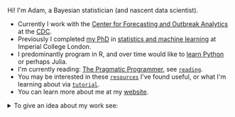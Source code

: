 Hi!
I'm Adam, a Bayesian statistician (and nascent data scientist).

* Currently I work with the [Center for Forecasting and Outbreak Analytics](https://www.cdc.gov/forecast-outbreak-analytics/index.html) at the [CDC](https://www.cdc.gov/index.htm).
* Previously I completed [my PhD](https://github.com/athowes/thesis) in [statistics and machine learning](https://statml.io/) at Imperial College London.
* I predominantly program in R, and over time would like to [learn Python](https://github.com/athowes/tutorial?tab=readme-ov-file#learning-python-as-an-r-user) or perhaps Julia.
* I'm currently reading: [The Pragmatic Programmer](https://pragprog.com/titles/tpp20/the-pragmatic-programmer-20th-anniversary-edition/), see [`reading`](https://github.com/athowes/reading).
* You may be interested in these [`resources`](https://github.com/athowes/resources) I've found useful, or what I'm learning about via [`tutorial`](https://github.com/athowes/tutorial).
* You can learn more about me at my [website](https://athowes.github.io/).

<details>
<summary>
To give an idea about my work see:
</summary>

| Repository &emsp;| Description |
|:-----------|:------------|  
| [`epidist`](https://github.com/epinowcast/epidist) | An R package for estimating delay distributions accounting for censoring and truncation |    
| [`helios`](https://github.com/mrc-ide/helios) | An R package for simulating the impact of far UVC interventions using an individual-based model |
| [`thesis`](https://github.com/athowes/thesis) | My thesis "Bayesian spatio-temporal methods for small-area estimation of HIV indicators" |
| [`beyond-borders`](https://github.com/athowes/beyond-borders) | Evaluating the suitability of spatial adjacency for small-area estimation ([`arealutils`](https://github.com/athowes/arealutils))
| [`multi-agyw`](https://github.com/athowes/multi-agyw) | Estimating HIV risk group proportions with a multinomial spatio-temporal model ([`multi.utils`](https://github.com/athowes/multi.utils), [UNAIDS](https://hivtools.unaids.org/shipp/)) |
| [`naomi-aghq`](https://github.com/athowes/naomi-aghq) | Improving approximate Bayesian inference methods for extended latent Gaussian models ([`inf.utils`](https://github.com/athowes/inf.utils))
| [`exp-growth`](https://github.com/athowes/exp-growth) | Time-series methods for disease-agnostic metagenomic environmental threat detection

</details>

